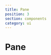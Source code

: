 ```yaml
---
title: Pane
position: 3
section: components
category: ui
---
```


# Pane

<preview name="pane"></preview>
